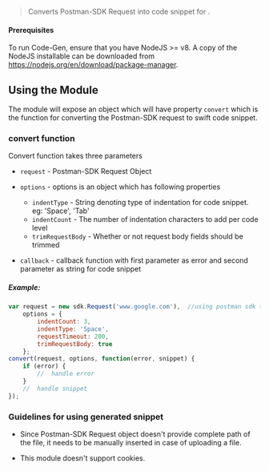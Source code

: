 
> Converts Postman-SDK Request into code snippet for .

#### Prerequisites
To run Code-Gen, ensure that you have NodeJS >= v8. A copy of the NodeJS installable can be downloaded from https://nodejs.org/en/download/package-manager.

## Using the Module
The module will expose an object which will have property `convert` which is the function for converting the Postman-SDK request to swift code snippet.

### convert function
Convert function takes three parameters

* `request` - Postman-SDK Request Object

* `options` - options is an object which has following properties
    * `indentType` - String denoting type of indentation for code snippet. eg: 'Space', 'Tab'
    * `indentCount` - The number of indentation characters to add per code level
    * `trimRequestBody` - Whether or not request body fields should be trimmed

* `callback` - callback function with first parameter as error and second parameter as string for code snippet

##### Example:
```js
var request = new sdk.Request('www.google.com'),  //using postman sdk to create request  
    options = {
        indentCount: 3,
        indentType: 'Space',
        requestTimeout: 200,
        trimRequestBody: true
    };
convert(request, options, function(error, snippet) {
    if (error) {
        //  handle error
    }
    //  handle snippet
});
```
### Guidelines for using generated snippet

* Since Postman-SDK Request object doesn't provide complete path of the file, it needs to be manually inserted in case of uploading a file.

* This module doesn't support cookies.